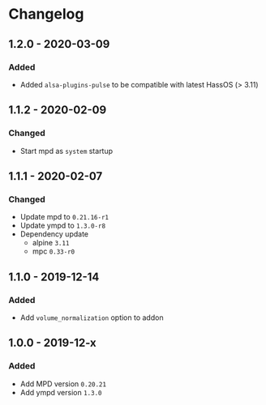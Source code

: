 # Changelog

## 1.2.0 - 2020-03-09

### Added
* Added `alsa-plugins-pulse` to be compatible with latest HassOS (> 3.11)


## 1.1.2 - 2020-02-09

### Changed
* Start mpd as `system` startup


## 1.1.1 - 2020-02-07

### Changed
* Update mpd to `0.21.16-r1`
* Update ympd to `1.3.0-r8`
* Dependency update
  * alpine `3.11`
  * mpc `0.33-r0`


## 1.1.0 - 2019-12-14

### Added
* Add `volume_normalization` option to addon


## 1.0.0 - 2019-12-x

### Added
* Add MPD version `0.20.21`
* Add ympd version `1.3.0`
